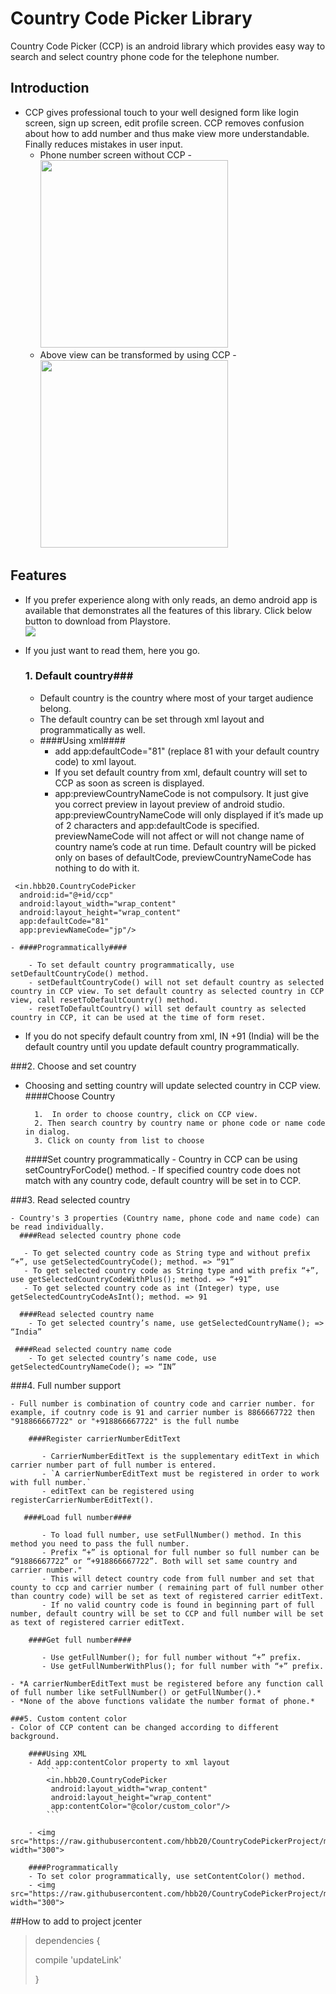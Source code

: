 Country Code Picker Library
===========================

Country Code Picker (CCP) is an android library which provides easy way to search and select country phone code for the telephone number.

Introduction
------------
* CCP gives professional touch to your well designed form like login screen, sign up screen, edit profile screen. CCP removes confusion about how to add number and thus make view more understandable. Finally reduces mistakes in user input.
    * Phone number screen without CCP
          - <img src="https://raw.githubusercontent.com/hbb20/CountryCodePickerProject/master/app/src/main/res/drawable/nonCpp.png" width="300"> 
    * Above view can be transformed by using CCP
          - <img src="https://raw.githubusercontent.com/hbb20/CountryCodePickerProject/master/app/src/main/res/drawable/withCpp.png" width="300">

Features
--------
 - If you prefer experience along with only reads, an demo android app is available that demonstrates all the features of this library. Click below button to download from Playstore.
<br/><a href="https://play.google.com/store/apps/details?id=updateLink"><img src="http://www.android.com/images/brand/get_it_on_play_logo_large.png"/></a>

 - If you just want to read them, here you go.
    ### 1. Default country###
    *   Default country is the country where most of your target audience belong.
    *   The default country can be set through xml layout and programmatically as well.
   
   - ####Using xml####
        - add app:defaultCode="81" (replace 81 with your default country code) to xml layout.
        - If you set default country from xml, default country will set to CCP as soon as screen is displayed.
        - app:previewCountryNameCode is not compulsory. It just give you correct preview in layout preview of android studio. app:previewCountryNameCode will only displayed if it’s made up of 2 characters and app:defaultCode is specified. previewNameCode will not affect or will not change name of country name’s code at run time. Default country will be picked only on bases of defaultCode, previewCountryNameCode has nothing to do with it. 
 ```
  <in.hbb20.CountryCodePicker
   android:id="@+id/ccp"
   android:layout_width="wrap_content"
   android:layout_height="wrap_content"
   app:defaultCode="81" 
   app:previewNameCode="jp"/>
```
	- ####Programmatically####
	
	    - To set default country programmatically, use setDefaultCountryCode() method.
	    - setDefaultCountryCode() will not set default country as selected country in CCP view. To set default country as selected country in CCP view, call resetToDefaultCountry() method.
	    - resetToDefaultCountry() will set default country as selected country in CCP, it can be used at the time of form reset.
  - If you do not specify default country from xml, IN +91 (India) will be the default country until you update default country programmatically.
    
    
  ###2. Choose and set country
  
   -  Choosing and setting country will update selected country in CCP view.
		####Choose Country
             
			1.  In order to choose country, click on CCP view.
			2. Then search country by country name or phone code or name code in dialog. 
			3. Click on county from list to choose
				

        ####Set country programmatically
           - Country in CCP can be using setCountryForCode() method.
           - If specified country code does not match with any country code, default country will be set in to CCP.
                
  
  ###3. Read selected country
  
    - Country's 3 properties (Country name, phone code and name code) can be read individually.
	  ####Read selected country phone code
	  
       - To get selected country code as String type and without prefix “+”, use getSelectedCountryCode(); method. => “91”
       - To get selected country code as String type and with prefix “+”, use getSelectedCountryCodeWithPlus(); method. => “+91”
       - To get selected country code as int (Integer) type, use getSelectedCountryCodeAsInt(); method. => 91
	
	  ####Read selected country name
	    - To get selected country’s name, use getSelectedCountryName(); => “India”
	
	 ####Read selected country name code
	    - To get selected country’s name code, use getSelectedCountryNameCode(); => “IN”
	 
   ###4. Full number support
   
    - Full number is combination of country code and carrier number. for example, if coutnry code is 91 and carrier number is 8866667722 then "918866667722" or "+918866667722" is the full numbe

	    ####Register carrierNumberEditText
	    
	       - CarrierNumberEditText is the supplementary editText in which carrier number part of full number is entered.
	       - `A carrierNumberEditText must be registered in order to work with full number.` 
	       - editText can be registered using registerCarrierNumberEditText().
	
	   ####Load full number####
	     
	       - To load full number, use setFullNumber() method. In this method you need to pass the full number.
	       - Prefix “+” is optional for full number so full number can be “91886667722” or “+918866667722”. Both will set same country and carrier number."
	       - This will detect country code from full number and set that county to ccp and carrier number ( remaining part of full number other than country code) will be set as text of registered carrier editText.
	       - If no valid country code is found in beginning part of full number, default country will be set to CCP and full number will be set as text of registered carrier editText.
	
	    ####Get full number####
	   
	       - Use getFullNumber(); for full number without “+” prefix.
	       - Use getFullNumberWithPlus(); for full number with “+” prefix.

	- *A carrierNumberEditText must be registered before any function call of full number like setFullNumber() or getFullNumber().*
	- *None of the above functions validate the number format of phone.*

	###5. Custom content color
	- Color of CCP content can be changed according to different background.
		
		####Using XML
		- Add app:contentColor property to xml layout
			```
			<in.hbb20.CountryCodePicker
	         android:layout_width="wrap_content"
		     android:layout_height="wrap_content"
		     app:contentColor="@color/custom_color"/>                        
			```
		
		- <img src="https://raw.githubusercontent.com/hbb20/CountryCodePickerProject/master/app/src/main/res/drawable/color1Cpp.png" width="300"> 

		####Programmatically
		- To set color programmatically, use setContentColor() method.
		- <img src="https://raw.githubusercontent.com/hbb20/CountryCodePickerProject/master/app/src/main/res/drawable/color2Cpp.png" width="300"> 

##How to add to project
jcenter

> dependencies {
>
>compile 'updateLink'
>
>}
